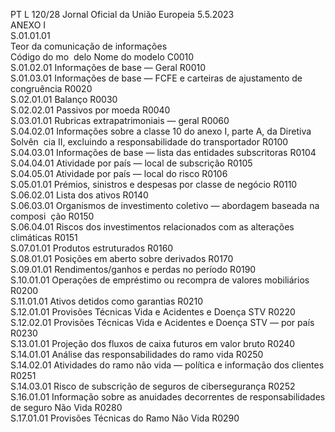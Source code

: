  PT  L 120/28 Jornal Oficial da União Europeia 5.5.2023  
ANEXO I  
S.01.01.01  
Teor da comunicação de informações  
Código do mo ­
delo  Nome do modelo  C0010  
S.01.02.01  Informações de base — Geral  R0010  
S.01.03.01  Informações de base — FCFE e carteiras de ajustamento de congruência  R0020  
S.02.01.01  Balanço  R0030  
S.02.02.01  Passivos por moeda  R0040  
S.03.01.01  Rubricas extrapatrimoniais — geral  R0060  
S.04.02.01  Informações sobre a classe 10 do anexo I, parte A, da Diretiva Solvên ­
cia II, excluindo a responsabilidade do transportador  R0100  
S.04.03.01  Informações de base — lista das entidades subscritoras  R0104  
S.04.04.01  Atividade por país — local de subscrição  R0105  
S.04.05.01  Atividade por país — local do risco  R0106  
S.05.01.01  Prémios, sinistros e despesas por classe de negócio  R0110  
S.06.02.01  Lista dos ativos  R0140  
S.06.03.01  Organismos de investimento coletivo — abordagem baseada na composi ­
ção  R0150  
S.06.04.01  Riscos dos investimentos relacionados com as alterações climáticas  R0151  
S.07.01.01  Produtos estruturados  R0160  
S.08.01.01  Posições em aberto sobre derivados  R0170  
S.09.01.01  Rendimentos/ganhos e perdas no período  R0190  
S.10.01.01  Operações de empréstimo ou recompra de valores mobiliários  R0200  
S.11.01.01  Ativos detidos como garantias  R0210  
S.12.01.01  Provisões Técnicas Vida e Acidentes e Doença STV  R0220  
S.12.02.01  Provisões Técnicas Vida e Acidentes e Doença STV — por país  R0230  
S.13.01.01  Projeção dos fluxos de caixa futuros em valor bruto  R0240  
S.14.01.01  Análise das responsabilidades do ramo vida  R0250  
S.14.02.01  Atividades do ramo não vida — política e informação dos clientes  R0251  
S.14.03.01  Risco de subscrição de seguros de cibersegurança  R0252  
S.16.01.01  Informação sobre as anuidades decorrentes de responsabilidades de seguro 
Não Vida  R0280  
S.17.01.01  Provisões Técnicas do Ramo Não Vida  R0290